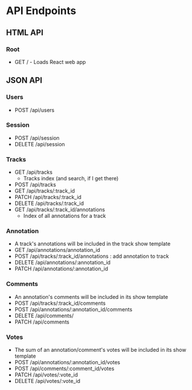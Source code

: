 # API Endpoints

## HTML API
### Root
- GET / - Loads React web app

## JSON API
### Users
- POST /api/users

### Session
- POST /api/session
- DELETE /api/session

### Tracks
- GET /api/tracks
  - Tracks index (and search, if I get there)
- POST /api/tracks
- GET /api/tracks/:track_id
- PATCH /api/tracks/:track_id
- DELETE /api/tracks/:track_id
- GET /api/tracks/:track_id/annotations
  - Index of all annotations for a track

### Annotation
- A track's annotations will be included in the track show template
- GET /api/annotations/annotation_id
- POST /api/tracks/:track_id/annotations : add annotation to track
- DELETE /api/annotations/:annotation_id
- PATCH /api/annotations/:annotation_id

### Comments
- An annotation's comments will be included in its show template
- POST /api/tracks/:track_id/comments
- POST /api/annotations/:annotation_id/comments
- DELETE /api/comments/
- PATCH /api/comments

### Votes
- The sum of an annotation/comment's votes will be included in its
  show template
- POST /api/annotations/:annotation_id/votes
- POST /api/comments/:comment_id/votes
- PATCH /api/votes/:vote_id
- DELETE /api/votes/:vote_id
